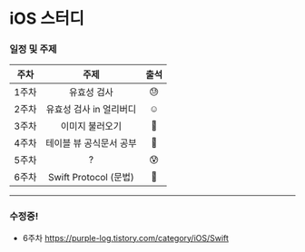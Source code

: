 # iOS 스터디

### 일정 및 주제

| 주차  |          주제           | 출석 |
| :---: | :---------------------: | :--: |
| 1주차 |       유효성 검사       |  😓   |
| 2주차 | 유효성 검사 in 얼리버디 |  ☺️   |
| 3주차 |     이미지 불러오기     |  🤗   |
| 4주차 | 테이블 뷰 공식문서 공부 |  🤔   |
| 5주차 |            ?            |  😰   |
| 6주차 |  Swift Protocol (문법)  |  🥴   |

------
### 수정중!

* 6주차  https://purple-log.tistory.com/category/iOS/Swift